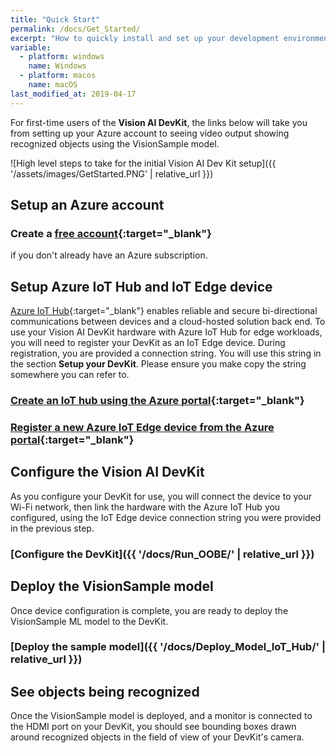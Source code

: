 ```yaml
---
title: "Quick Start"
permalink: /docs/Get_Started/
excerpt: "How to quickly install and set up your development environment to use the Vision AI DevKit."
variable:
  - platform: windows
    name: Windows
  - platform: macos
    name: macOS
last_modified_at: 2019-04-17
---
```


For first-time users of the **Vision AI DevKit**, the links below will take you from setting up your Azure account to seeing video output showing recognized objects using the VisionSample model.

  ![High level steps to take for the initial Vision AI Dev Kit setup]({{ '/assets/images/GetStarted.PNG' | relative_url }})

## Setup an Azure account

### Create a [free account](https://azure.microsoft.com/free/?WT.mc_id=A261C142F){:target="_blank"}

if you don't already have an Azure subscription.

## Setup Azure IoT Hub and IoT Edge device

[Azure IoT Hub](https://docs.microsoft.com/en-us/azure/iot-hub/about-iot-hub){:target="_blank"} enables reliable and secure bi-directional communications between devices and a cloud-hosted solution back end. To use your Vision AI DevKit hardware with Azure IoT Hub for edge workloads, you will need to register your DevKit as an IoT Edge device. During registration, you are provided a connection string. You will use this string in the section **Setup your DevKit**. Please ensure you make copy the string somewhere you can refer to.

### [Create an IoT hub using the Azure portal](https://docs.microsoft.com/en-us/azure/iot-hub/iot-hub-create-through-portal#create-an-iot-hub){:target="_blank"}

### [Register a new Azure IoT Edge device from the Azure portal](https://docs.microsoft.com/en-us/azure/iot-edge/how-to-register-device-portal#create-a-device){:target="_blank"}

## Configure the Vision AI DevKit

As you configure your DevKit for use, you will connect the device to your Wi-Fi network, then link the hardware with the Azure IoT Hub you configured, using the IoT Edge device connection string you were provided in the previous step.

### [Configure the DevKit]({{ '/docs/Run_OOBE/' | relative_url }})

## Deploy the VisionSample model

Once device configuration is complete, you are ready to deploy the VisionSample ML model to the DevKit.

### [Deploy the sample model]({{ '/docs/Deploy_Model_IoT_Hub/' | relative_url }})

## See objects being recognized

Once the VisionSample model is deployed, and a monitor is connected to the HDMI port on your DevKit, you should see bounding boxes drawn around recognized objects in the field of view of your DevKit's camera.
